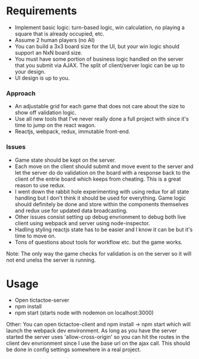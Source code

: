 # Requirements

- Implement basic logic: turn-based logic, win calculation, no playing a square that is already occupied, etc.
- Assume 2 human players (no AI)
- You can build a 3x3 board size for the UI, but your win logic should support an NxN board size.
- You must have some portion of business logic handled on the server that you submit via AJAX. The split of client/server logic can be up to your design.
- UI design is up to you.

### Approach

- An adjustable grid for each game that does not care about the size to show off validation logic.
- Use all new tools that I've never really done a full project with since it's time to jump on the react wagon.
- Reactjs, webpack, redux, immutable front-end.

### Issues

 - Game state should be kept on the server.
 - Each move on the client should submit and move event to the server and let the server do do validation on the board with a response back to the client of the entrie board which keeps from cheating. This is a great reason to use redux.
 - I went down the rabbit hole experimenting with using redux for all state handling but I don't think it should be used for everything. Game logic should definitely be done and store within the components themselves and redux use for updated data broadcasting. 
 - Other issues consist setting up debug envrionment to debug both live client using webpack and server using node-inspector.
 - Hadling styling reactjs state has to be easier and I know it can be but it's time to move on.
 - Tons of questions about tools for workflow etc. but the game works.

 Note: The only way the game checks for validation is on the server so it will not end unelss the server is running.

 # Usage

 - Open tictactoe-server
 - npm install
 - npm start (starts node with nodemon on localhost:3000)

 Other: You can open tictactoe-client and npm install -> npm start which will launch the webpack dev environment. As long as you have the server started the server uses 'allow-cross-origin' so you can hit the routes in the client dev envrionment since I use the base url on the ajax call. This should be done in config settings somewhere in a real project.